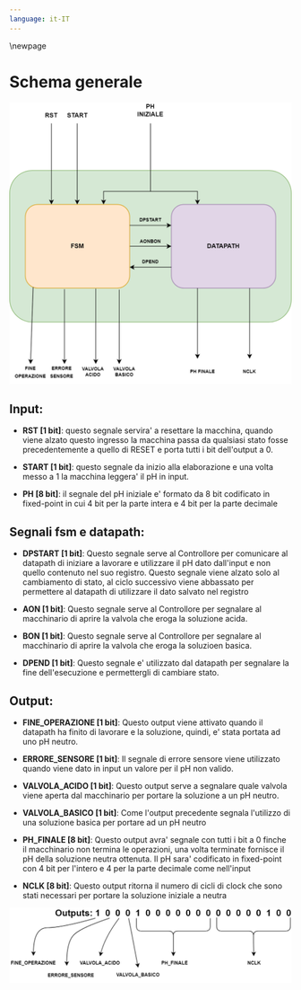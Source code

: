 ```yaml
---
language: it-IT
---
```


\newpage

# Schema generale

!['Schema logico'](resources/img/schema_generale.png)

## Input:

- **RST [1 bit]**: questo segnale servira' a resettare la macchina, quando viene alzato questo ingresso la macchina passa da qualsiasi stato fosse precedentemente a quello di RESET e porta tutti i bit dell'output a 0.

- **START [1 bit]**: questo segnale da inizio alla elaborazione e una volta messo a 1 la macchina leggera' il pH in input.

- **PH [8 bit]**: il segnale del pH iniziale e' formato da 8 bit codificato in fixed-point in cui 4 bit per la parte intera e 4 bit per la parte decimale

## Segnali fsm e datapath:

 - **DPSTART [1 bit]**: Questo segnale serve al Controllore per comunicare al datapath di iniziare a lavorare e utilizzare il pH dato dall'input e non quello contenuto nel suo registro. Questo segnale viene alzato solo al cambiamento di stato, al ciclo successivo viene abbassato per permettere al datapath di utilizzare il dato salvato nel registro
  
- **AON [1 bit]**: Questo segnale serve al Controllore per segnalare al macchinario di aprire la valvola che eroga la soluzione acida.

- **BON [1 bit]**: Questo segnale serve al Controllore per segnalare al macchinario di aprire la valvola che eroga la soluzioen basica.

- **DPEND [1 bit]**: Questo segnale e' utilizzato dal datapath per segnalare la fine dell'esecuzione e permettergli di cambiare stato.

## Output:

- **FINE_OPERAZIONE [1 bit]**: Questo output viene attivato quando il datapath ha finito di lavorare e la soluzione, quindi, e' stata portata ad uno pH neutro.

- **ERRORE_SENSORE [1 bit]**: Il segnale di errore sensore viene utilizzato quando viene dato in input un valore per il pH non valido.

- **VALVOLA_ACIDO [1 bit]**: Questo output serve a segnalare quale valvola viene aperta dal macchinario per portare la soluzione a un pH neutro.

- **VALVOLA_BASICO [1 bit]**: Come l'output precedente segnala l'utilizzo di una soluzione basica per portare ad un pH neutro

- **PH_FINALE [8 bit]**: Questo output avra' segnale con tutti i bit a 0 finche il macchinario non termina le operazioni, una volta terminate fornisce il pH della soluzione neutra ottenuta. Il pH sara' codificato in fixed-point con 4 bit per l'intero e 4 per la parte decimale come nell'input

- **NCLK [8 bit]**: Questo output ritorna il numero di cicli di clock che sono stati necessari per portare la soluzione iniziale a neutra

!["Esempio di output"](resources/img/output.png)